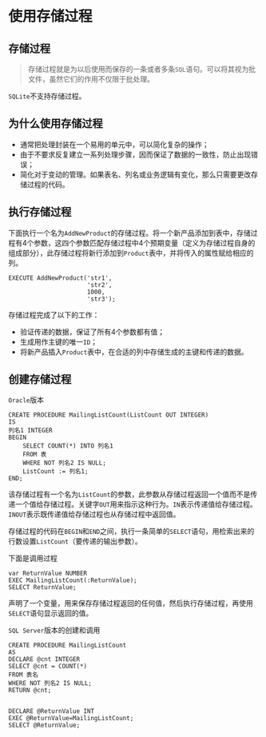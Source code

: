 # 使用存储过程

## 存储过程

> 存储过程就是为以后使用而保存的一条或者多条`SQL`语句。可以将其视为批文件，虽然它们的作用不仅限于批处理。

`SQLite`不支持存储过程。

## 为什么使用存储过程

- 通常把处理封装在一个易用的单元中，可以简化复杂的操作；
- 由于不要求反复建立一系列处理步骤，因而保证了数据的一致性，防止出现错误；
- 简化对于变动的管理。如果表名、列名或业务逻辑有变化，那么只需要更改存储过程的代码。


## 执行存储过程

下面执行一个名为`AddNewProduct`的存储过程。将一个新产品添加到表中，存储过程有4个参数，这四个参数匹配存储过程中4个预期变量（定义为存储过程自身的组成部分），此存储过程将新行添加到`Product`表中，并将传入的属性赋给相应的列。

    EXECUTE AddNewProduct('str1',
                          'str2',
                          1000,
                          'str3');

存储过程完成了以下的工作：
- 验证传递的数据，保证了所有4个参数都有值；
- 生成用作主键的唯一`ID`；
- 将新产品插入`Product`表中，在合适的列中存储生成的主键和传递的数据。

## 创建存储过程

`Oracle`版本

    CREATE PROCEDURE MailingListCount(ListCount OUT INTEGER)
    IS 
    列名1 INTEGER
    BEGIN
        SELECT COUNT(*) INTO 列名1
        FROM 表
        WHERE NOT 列名2 IS NULL;
        ListCount := 列名1;
    END;

该存储过程有一个名为`ListCount`的参数，此参数从存储过程返回一个值而不是传递一个值给存储过程。关键字`OUT`用来指示这种行为。`IN`表示传递值给存储过程。`INOUT`表示既传递值给存储过程也从存储过程中返回值。

存储过程的代码在`BEGIN`和`END`之间，执行一条简单的`SELECT`语句，用检索出来的行数设置`ListCount`（要传递的输出参数）。

下面是调用过程

    var ReturnValue NUMBER
    EXEC MailingListCount(:ReturnValue);
    SELECT ReturnValue;

声明了一个变量，用来保存存储过程返回的任何值，然后执行存储过程，再使用`SELECT`语句显示返回的值。

`SQL Server`版本的创建和调用

    CREATE PROCEDURE MailingListCount
    AS
    DECLARE @cnt INTEGER
    SELECT @cnt = COUNT(*)
    FROM 表名
    WHERE NOT 列名2 IS NULL;
    RETURN @cnt;


    DECLARE @ReturnValue INT
    EXEC @ReturnValue=MailingListCount;
    SELECT @ReturnValue;
